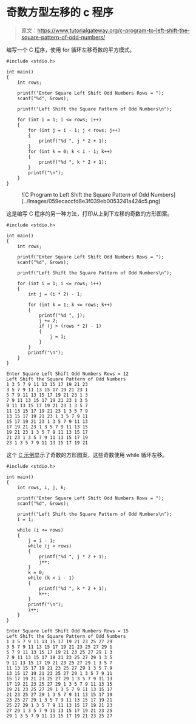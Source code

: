 # 奇数方型左移的 c 程序

> 原文：<https://www.tutorialgateway.org/c-program-to-left-shift-the-square-pattern-of-odd-numbers/>

编写一个 C 程序，使用 for 循环左移奇数的平方模式。

```
#include <stdio.h>

int main()
{
	int rows;

	printf("Enter Square Left Shift Odd Numbers Rows = ");
	scanf("%d", &rows);

	printf("Left Shift the Square Pattern of Odd Numbers\n");

	for (int i = 1; i <= rows; i++)
	{
		for (int j = i - 1; j < rows; j++)
		{
			printf("%d ", j * 2 + 1);
		}
		for (int k = 0; k < i - 1; k++)
		{
			printf("%d ", k * 2 + 1);
		}
		printf("\n");
	}
}
```

<figure class="wp-block-image size-large">![C Program to Left Shift the Square Pattern of Odd Numbers](../Images/059ecaccfd8e3f039eb0053241a424c5.png)</figure>

这是编写 C 程序的另一种方法，打印从上到下左移的奇数的方形图案。

```
#include <stdio.h>

int main()
{
	int rows;

	printf("Enter Square Left Shift Odd Numbers Rows = ");
	scanf("%d", &rows);

	printf("Left Shift the Square Pattern of Odd Numbers\n");

	for (int i = 1; i <= rows; i++)
	{
		int j = (i * 2) - 1;

		for (int k = 1; k <= rows; k++)
		{
			printf("%d ", j);
			j += 2;
			if (j > (rows * 2) - 1)
			{
				j = 1;
			}
		}
		printf("\n");
	}
}
```

```
Enter Square Left Shift Odd Numbers Rows = 12
Left Shift the Square Pattern of Odd Numbers
1 3 5 7 9 11 13 15 17 19 21 23 
3 5 7 9 11 13 15 17 19 21 23 1 
5 7 9 11 13 15 17 19 21 23 1 3 
7 9 11 13 15 17 19 21 23 1 3 5 
9 11 13 15 17 19 21 23 1 3 5 7 
11 13 15 17 19 21 23 1 3 5 7 9 
13 15 17 19 21 23 1 3 5 7 9 11 
15 17 19 21 23 1 3 5 7 9 11 13 
17 19 21 23 1 3 5 7 9 11 13 15 
19 21 23 1 3 5 7 9 11 13 15 17 
21 23 1 3 5 7 9 11 13 15 17 19 
23 1 3 5 7 9 11 13 15 17 19 21 
```

这个 [C 示例](https://www.tutorialgateway.org/c-programming-examples/)显示了奇数的方形图案，这些奇数使用 while 循环左移。

```
#include <stdio.h>

int main()
{
	int rows, i, j, k;

	printf("Enter Square Left Shift Odd Numbers Rows = ");
	scanf("%d", &rows);

	printf("Left Shift the Square Pattern of Odd Numbers\n");
	i = 1;

	while (i <= rows)
	{
		j = i - 1;
		while (j < rows)
		{
			printf("%d ", j * 2 + 1);
			j++;
		}
		k = 0;
		while (k < i - 1)
		{
			printf("%d ", k * 2 + 1);
			k++;
		}
		printf("\n");
		i++;
	}
}
```

```
Enter Square Left Shift Odd Numbers Rows = 15
Left Shift the Square Pattern of Odd Numbers
1 3 5 7 9 11 13 15 17 19 21 23 25 27 29 
3 5 7 9 11 13 15 17 19 21 23 25 27 29 1 
5 7 9 11 13 15 17 19 21 23 25 27 29 1 3 
7 9 11 13 15 17 19 21 23 25 27 29 1 3 5 
9 11 13 15 17 19 21 23 25 27 29 1 3 5 7 
11 13 15 17 19 21 23 25 27 29 1 3 5 7 9 
13 15 17 19 21 23 25 27 29 1 3 5 7 9 11 
15 17 19 21 23 25 27 29 1 3 5 7 9 11 13 
17 19 21 23 25 27 29 1 3 5 7 9 11 13 15 
19 21 23 25 27 29 1 3 5 7 9 11 13 15 17 
21 23 25 27 29 1 3 5 7 9 11 13 15 17 19 
23 25 27 29 1 3 5 7 9 11 13 15 17 19 21 
25 27 29 1 3 5 7 9 11 13 15 17 19 21 23 
27 29 1 3 5 7 9 11 13 15 17 19 21 23 25 
29 1 3 5 7 9 11 13 15 17 19 21 23 25 27 
```